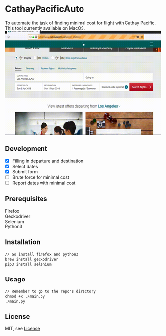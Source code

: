 # CathayPacificAuto
To automate the task of finding minimal cost for flight with Cathay Pacific.<br/>
This tool currently available on MacOS.
![Demo](https://github.com/rixktl/CathayPacificAuto/raw/master/preview.gif)

## Development
- [x] Filling in departure and destination
- [x] Select dates
- [x] Submit form
- [ ] Brute force for minimal cost
- [ ] Report dates with minimal cost

## Prerequisites
Firefox<br/>
Geckodriver<br/>
Selenium<br/>
Python3<br/>

## Installation
```
// Go install firefox and python3
brew install geckodriver
pip3 install selenium
```

## Usage
```
// Remember to go to the repo's directory
chmod +x ./main.py
./main.py
```

## License
MIT, see [License](LICENSE)
